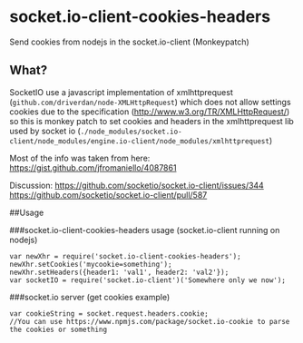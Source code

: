 # socket.io-client-cookies-headers

Send cookies from nodejs in the socket.io-client (Monkeypatch)

## What?

SocketIO use a javascript implementation of xmlhttprequest (`github.com/driverdan/node-XMLHttpRequest`) which does not allow settings cookies due to the specification (http://www.w3.org/TR/XMLHttpRequest/) so this is monkey patch to set cookies and headers in the xmlhttprequest lib used by socket io (`./node_modules/socket.io-client/node_modules/engine.io-client/node_modules/xmlhttprequest`)

Most of the info was taken from here:
https://gist.github.com/jfromaniello/4087861

Discussion:
https://github.com/socketio/socket.io-client/issues/344
https://github.com/socketio/socket.io-client/pull/587

##Usage

###socket.io-client-cookies-headers usage (socket.io-client running on nodejs)

```
var newXhr = require('socket.io-client-cookies-headers');
newXhr.setCookies('mycookie=something');
newXhr.setHeaders({header1: 'val1', header2: 'val2'});
var socketIO = require('socket.io-client')('Somewhere only we now');
```

###socket.io server (get cookies example)

```
var cookieString = socket.request.headers.cookie;
//You can use https://www.npmjs.com/package/socket.io-cookie to parse the cookies or something
```

